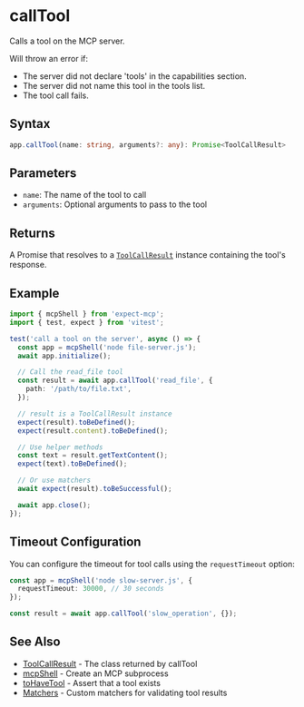 # callTool

Calls a tool on the MCP server.

Will throw an error if:
 - The server did not declare 'tools' in the capabilities section.
 - The server did not name this tool in the tools list.
 - The tool call fails.

## Syntax

```ts
app.callTool(name: string, arguments?: any): Promise<ToolCallResult>
```

## Parameters

- `name`: The name of the tool to call
- `arguments`: Optional arguments to pass to the tool

## Returns

A Promise that resolves to a [`ToolCallResult`](ToolCallResult) instance containing the tool's response.

## Example

```ts
import { mcpShell } from 'expect-mcp';
import { test, expect } from 'vitest';

test('call a tool on the server', async () => {
  const app = mcpShell('node file-server.js');
  await app.initialize();

  // Call the read_file tool
  const result = await app.callTool('read_file', {
    path: '/path/to/file.txt',
  });

  // result is a ToolCallResult instance
  expect(result).toBeDefined();
  expect(result.content).toBeDefined();

  // Use helper methods
  const text = result.getTextContent();
  expect(text).toBeDefined();

  // Or use matchers
  await expect(result).toBeSuccessful();

  await app.close();
});
```

## Timeout Configuration

You can configure the timeout for tool calls using the `requestTimeout` option:

```ts
const app = mcpShell('node slow-server.js', {
  requestTimeout: 30000, // 30 seconds
});

const result = await app.callTool('slow_operation', {});
```

## See Also

- [ToolCallResult](ToolCallResult) - The class returned by callTool
- [mcpShell](mcpShell) - Create an MCP subprocess
- [toHaveTool](toHaveTool) - Assert that a tool exists
- [Matchers](matchers) - Custom matchers for validating tool results
